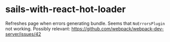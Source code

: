 # sails-with-react-hot-loader

Refreshes page when errors generating bundle. Seems that `NoErrorsPlugin` not working. Possibly relevant: https://github.com/webpack/webpack-dev-server/issues/42 

